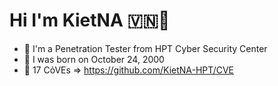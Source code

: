 # Hi I'm KietNA 🇻🇳👋

- 🤙 I'm a Penetration Tester from HPT Cyber Security Center
- 👨 I was born on October 24, 2000
- 🎁 17 CỏVEs => https://github.com/KietNA-HPT/CVE
